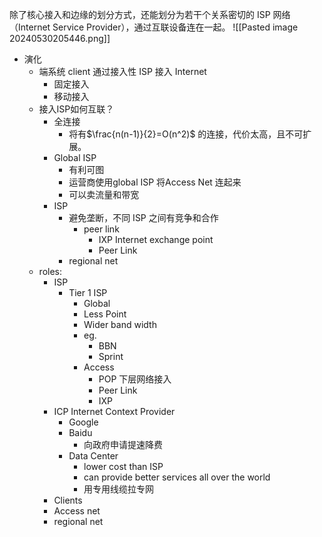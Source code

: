 除了核心接入和边缘的划分方式，还能划分为若干个关系密切的 ISP 网络 （Internet Service Provider），通过互联设备连在一起。
![[Pasted image 20240530205446.png]]
- 演化
	- 端系统 client 通过接入性 ISP 接入 Internet
		- 固定接入
		- 移动接入
	- 接入ISP如何互联？
		- 全连接
			- 将有$\frac{n(n-1)}{2}=O(n^2)$ 的连接，代价太高，且不可扩展。
		- Global ISP
			- 有利可图
			- 运营商使用global ISP 将Access Net 连起来
			- 可以卖流量和带宽
		- ISP
			- 避免垄断，不同 ISP 之间有竞争和合作
				- peer link
					- IXP Internet exchange point
					- Peer Link
			- regional net
	- roles:
		- ISP
			- Tier 1 ISP
				- Global
				- Less Point
				- Wider band width
				- eg.
					- BBN
					- Sprint
				- Access
					- POP 下层网络接入
					- Peer Link
					- IXP
		- ICP Internet Context Provider
			- Google
			- Baidu
				- 向政府申请提速降费
			- Data Center
				- lower cost than ISP
				- can provide better services all over the world 
				- 用专用线缆拉专网
		- Clients
		- Access net
		- regional net